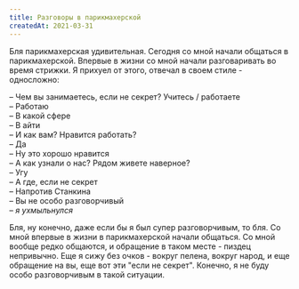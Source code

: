 ```yaml
---
title: Разговоры в парикмахерской
createdAt: 2021-03-31
---
```


Бля парикмахерская удивительная. Сегодня со мной начали общаться в парикмахерской. Впервые в жизни со мной начали
разговаривать во время стрижки. Я прихуел от этого, отвечал в своем стиле - односложно:

– Чем вы занимаетесь, если не секрет? Учитесь / работаете <br> 
– Работаю <br> 
– В какой сфере <br> 
– В айти <br> 
– И как вам? Нравится работать? <br> 
– Да <br> 
– Ну это хорошо нравится <br> 
– А как узнали о нас? Рядом живете наверное? <br> 
– Угу <br> 
– А где, если не секрет <br> 
– Напротив Станкина <br> 
– Вы не особо разговорчивый <br> 
– *я ухмыльнулся*

Бля, ну конечно, даже если бы я был супер разговорчивым, то бля. Со мной впервые в жизни в парикмахерской начали
общаться. Со мной вообще редко общаются, и обращение в таком месте - пиздец непривычно. Еще я сижу без очков - вокруг
пелена, вокруг народ, и еще обращение на вы, еще вот эти "если не секрет". Конечно, я не буду особо разговорчивым в
такой ситуации.
